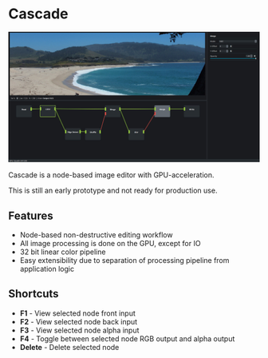 # Cascade

![Cascade](screenshots/csc-screen01.jpg)

Cascade is a node-based image editor with GPU-acceleration.

This is still an early prototype and not ready for production use.

## Features

- Node-based non-destructive editing workflow
- All image processing is done on the GPU, except for IO
- 32 bit linear color pipeline
- Easy extensibility due to separation of processing pipeline from application logic

## Shortcuts

- **F1** - View selected node front input
- **F2** - View selected node back input
- **F3** - View selected node alpha input
- **F4** - Toggle between selected node RGB output and alpha output
- **Delete** - Delete selected node
